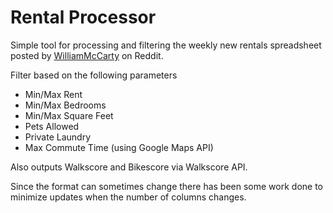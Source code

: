 # Rental Processor

Simple tool for processing and filtering the weekly new rentals spreadsheet posted by
[WilliamMcCarty](https://www.reddit.com/user/WilliamMcCarty/submitted/) on Reddit.

Filter based on the following parameters
- Min/Max Rent
- Min/Max Bedrooms
- Min/Max Square Feet
- Pets Allowed
- Private Laundry
- Max Commute Time (using Google Maps API)

Also outputs Walkscore and Bikescore via Walkscore API.

Since the format can sometimes change there has been some work done to minimize updates when the number of 
columns changes.
